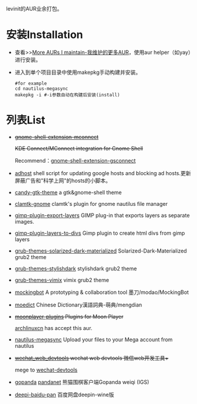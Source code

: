 levinit的AUR业余打包。

# 安装Installation

- 查看>>[More AURs I maintain-我维护的更多AUR](https://aur.archlinux.org/packages/?SeB=m&K=levinit)，使用aur helper（如yay）进行安装。

- 进入到单个项目目录中使用makepkg手动构建并安装。

  ```shell
  #for example
  cd nautilus-megasync
  makepkg -i #-i参数自动在构建后安装(install)
  ```

# 列表List

- ~~[gnome-shell-extension-mconnect](https://aur.archlinux.org/packages/gnome-shell-extension-mconnect/)~~

  ~~KDE Connect/MConnect integration for Gnome Shell~~

  Recommend：[gnome-shell-extension-gsconnect](https://aur.archlinux.org/packages/gnome-shell-extension-gsconnect/)

- [adhost](https://github.com/levinit/adhosts)  shell script for updating google hosts and blocking ad hosts.更新屏蔽广告和"科学上网"的hosts的小脚本。

- [candy-gtk-theme](https://github.com/levinit/candy-gtk-theme)  a gtk&gnome-shell theme

- [clamtk-gnome](https://github.com/dave-theunsub/clamtk-gnome)  clamtk's plugin for gnome nautilus file manager

- [gimp-plugin-export-layers](https://github.com/khalim19/gimp-plugin-export-layers)  GIMP plug-in that exports layers as separate images.

- [gimp-plugin-layers-to-divs](https://github.com/MrHeadwar/Layerstodivs) Gimp plugin to create html divs from gimp layers

- [grub-themes-solarized-dark-materialized](https://www.gnome-look.org/p/1180510/) Solarized-Dark-Materialized grub2 theme

- [grub-themes-stylishdark](https://github.com/vinceliuice/grub2-themes)  stylishdark grub2 theme

- [grub-themes-vimix](https://github.com/vinceliuice/grub2-themes)  vimix grub2 theme

- [mockingbot](https://mockingbot.com/downloads)  A prototyping & collaboration tool 墨刀/modao/MockingBot

- [moedict](https://racklin.github.io/moedict-desktop/download.html)  Chinese Dictionary漢語詞典-萌典/mengdian

- ~~[moonplayer-plugins](https://github.com/coslyk/moonplayer-plugins)  Plugins for Moon Player~~

  [archlinuxcn](https://github.com/archlinuxcn/repo/tree/master/moonplayer-plugins) has accept this aur.

- [nautilus-megasync](https://mega.co.nz/#sync)  Upload your files to your Mega account from nautilus

- ~~[wechat_web_devtools](https://github.com/cytle/wechat_web_devtools)  wechat web devtools 微信web开发工具+~~

  mege to [wechat-devtools](https://aur.archlinux.org/packages/wechat-devtools/)

- [gopanda](https://aur.archlinux.org/packages/gopanda/) [pandanet](https://pandanet-igs.com/communities/pandanet)  熊猫围棋客户端Gopanda weiqi (IGS)

- [deepi-baidu-pan](https://aur.archlinux.org/packages/deepin-baidu-pan/)  百度网盘deepin-wine版
